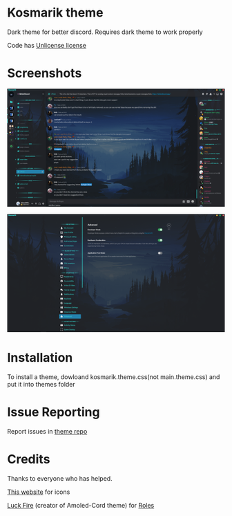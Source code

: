 # Kosmarik theme
Dark theme for better discord. Requires dark theme to work properly

Code has [Unlicense license](https://unlicense.org/)
# Screenshots
![General looking](https://raw.githubusercontent.com/svorogaze/bd-Kosmarik-theme/a29fd1ae120977f2cd3097b3597951cf1c3de604/screenshots/general.PNG)

![Settings](https://raw.githubusercontent.com/svorogaze/bd-Kosmarik-theme/a29fd1ae120977f2cd3097b3597951cf1c3de604/screenshots/settings.PNG)
# Installation
To install a theme, dowloand kosmarik.theme.css(not main.theme.css) and put it into themes folder

# Issue Reporting
Report issues in [theme repo](https://github.com/svorogaze/bd-Kosmarik-theme)

# Credits
Thanks to everyone who has helped.

[This website](https://icons8.com) for icons

[Luck Fire](https://github.com/LuckFire) (creator of Amoled-Cord theme) for [Roles](https://github.com/LuckFire/amoled-cord/blob/main/src/addons/_filled-roles.scss)